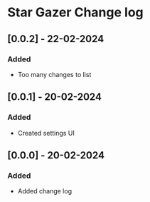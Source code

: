 # Star Gazer Change log

## [0.0.2] - 22-02-2024

### Added

- Too many changes to list

## [0.0.1] - 20-02-2024

### Added

- Created settings UI

## [0.0.0] - 20-02-2024

### Added

- Added change log
